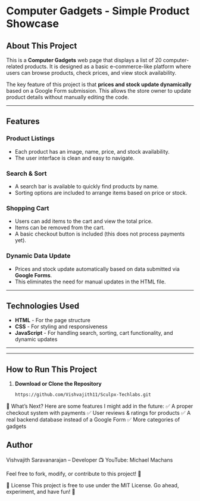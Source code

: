 # Computer Gadgets - Simple Product Showcase  

## About This Project  

This is a **Computer Gadgets** web page that displays a list of 20 computer-related products. It is designed as a basic e-commerce-like platform where users can browse products, check prices, and view stock availability.  

The key feature of this project is that **prices and stock update dynamically** based on a Google Form submission. This allows the store owner to update product details without manually editing the code.  

---

## Features  

### Product Listings  
- Each product has an image, name, price, and stock availability.  
- The user interface is clean and easy to navigate.  

### Search & Sort  
- A search bar is available to quickly find products by name.  
- Sorting options are included to arrange items based on price or stock.  

### Shopping Cart  
- Users can add items to the cart and view the total price.  
- Items can be removed from the cart.  
- A basic checkout button is included (this does not process payments yet).  

### Dynamic Data Update  
- Prices and stock update automatically based on data submitted via **Google Forms**.  
- This eliminates the need for manual updates in the HTML file.  

---

## Technologies Used  

- **HTML** - For the page structure  
- **CSS** - For styling and responsiveness  
- **JavaScript** - For handling search, sorting, cart functionality, and dynamic updates  

---




---

## How to Run This Project  

1. **Download or Clone the Repository**  
   ```bash
   https://github.com/Vishvajith11/Sculpx-Techlabs.git


🔮 What’s Next?
Here are some features I might add in the future:
✅ A proper checkout system with payments
✅ User reviews & ratings for products
✅ A real backend database instead of a Google Form
✅ More categories of gadgets

## Author
Vishvajith Saravanarajan – Developer
📺 YouTube: Michael Machans

Feel free to fork, modify, or contribute to this project! 🚀

📜 License
This project is free to use under the MIT License. Go ahead, experiment, and have fun! 🎯
